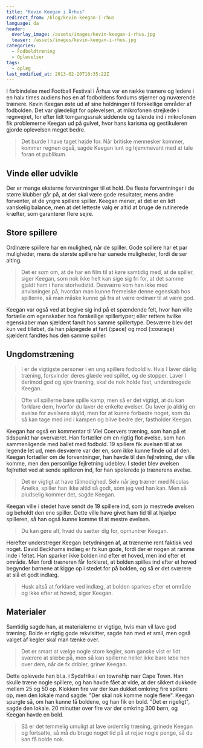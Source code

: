 ```yaml
---
title: "Kevin Keegan i Århus"
redirect_from: /blog/kevin-keegan-i-rhus
language: da
header:
  overlay_image: /assets/images/kevin-keegan-i-rhus.jpg
  teaser: /assets/images/kevin-keegan-i-rhus.jpg
categories:
  - Fodboldtræning
  - Oplevelser
tags:
  - oplæg
last_modified_at: 2013-02-20T10:35:22Z
---
```


I forbindelse med Football Festival i Århus var en række trænere og ledere i en halv times audiens hos en af fodboldens fordums stjerner og nuværende trænere. Kevin Keegan øste ud af sine holdninger til forskellige områder af fodbolden. Det var glædeligt for oplevelsen, at mikrofonen strejkede i regnvejret, for efter lidt tomgangssnak siddende og talende ind i mikrofonen fik problemerne Keegan ud på gulvet, hvor hans karisma og gestikuleren gjorde oplevelsen meget bedre.

> Det burde I have taget højde for. Når britiske mennesker kommer, kommer regnen også, sagde Keegan lunt og hjemmevant med at tale foran et publikum.

## Vinde eller udvikle

Der er mange eksterne forventninger til et hold. De fleste forventninger i de større klubber går på, at der skal være gode resultater, mens andre forventer, at de yngre spillere spiller. Keegan mener, at det er en lidt vanskelig balance, men at det letteste valg er altid at bruge de rutinerede kræfter, som garanterer flere sejre.

## Store spillere

Ordinære spillere har en mulighed, når de spiller. Gode spillere har et par muligheder, mens de største spillere har uanede muligheder, fordi de ser alting.

> Det er som om, at de har en film til at køre samtidig med, at de spiller, siger Keegan, som nok ikke helt kan sige sig fri for, at det samme gjaldt ham i hans storhedstid. Desværre kom han ikke med anvisninger på, hvordan man kunne fremelske denne egenskab hos spillerne, så man måske kunne gå fra at være ordinær til at være god.

Keegan var også ved at begive sig ind på et spændende felt, hvor han ville fortælle om egenskaber hos forskellige spillertyper; eller rettere hvilke egenskaber man sjældent fandt hos samme spillertype. Desværre blev det kun ved tilløbet, da han påpegede at fart (:pace) og mod (:courage) sjældent fandtes hos den samme spiller.

## Ungdomstræning

> I er de vigtigste personer i en ung spillers fodboldliv. Hvis I laver dårlig træning, forsvinder deres glæde ved spillet, og de stopper. Laver I derimod god og sjov træning, skal de nok holde fast, understregede Keegan.

> Ofte vil spillerne bare spille kamp, men så er det vigtigt, at du kan forklare dem, hvorfor du laver de enkelte øvelser. Du laver jo aldrig en øvelse for øvelsens skyld, men for at kunne forbedre noget, som du så kan tage med ind i kampen og blive bedre der, fastholder Keegan.

Keegan har også en kommentar til Viel Coervers træning, som han på et tidspunkt har overværet. Han fortæller om en rigtig flot øvelse, som han sammenligende med ballet med fodbold. 19 spillere fik øvelsen til at se legende let ud, men desværre var der en, som ikke kunne finde ud af den. Keegan fortæller om de forventninger, han havde til den fejlretning, der ville komme, men den personlige fejlretning udeblev. I stedet blev øvelsen fejlrettet ved at sende spilleren ind, for han spolerede jo trænerens øvelse.

> Det er vigtigt at have tålmodighed. Selv når jeg træner med Nicolas Anelka, spiller han ikke altid så godt, som jeg ved han kan. Men så pludselig kommer det, sagde Keegan.

Keegan ville i stedet have sendt de 19 spillere ind, som jo mestrede øvelsen og beholdt den ene spiller. Dette ville have givet ham tid til at hjælpe spilleren, så han også kunne komme til at mestre øvelsen.

> Du kan gøre alt, hvad du sætter dig for, opmuntrer Keegan.

Herefter understreger Keegan betydningen af, at trænerne rent faktisk ved noget. David Beckhams indlæg er fx kun gode, fordi der er nogen at ramme inde i feltet. Han sparker ikke bolden ind efter et hoved, men ind efter et område. Men fordi træneren får forklaret, at bolden spilles ind efter et hoved begynder børnene at kigge op i stedet for på bolden, og så er det sværere at slå et godt indlæg.

> Husk altså at forklare ved indlæg, at bolden sparkes efter et område og ikke efter et hoved, siger Keegan.

## Materialer

Samtidig sagde han, at materialerne er vigtige, hvis man vil lave god træning. Bolde er rigtig gode rekvisitter, sagde han med et smil, men også valget af kegler skal man tænke over.

> Det er smart at vælge nogle store kegler, som ganske vist er lidt sværere at slæbe på, men så kan spillerne heller ikke bare løbe hen over dem, når de fx dribler, griner Keegan.

Dette oplevede han bl.a. i Sydafrika i en township nær Cape Town. Han skulle træne nogle spillere, og han havde fået at vide, at der sikkert dukkede mellem 25 og 50 op. Klokken fire var der kun dukket omkring fire spillere op, men den lokale mand sagde: "Der skal nok komme nogle flere". Keegan spurgte så, om han kunne få boldene, og han fik en bold. "Det er rigeligt", sagde den lokale. 20 minutter over fire var der omkring 300 børn, og Keegan havde en bold.

> Så er det temmelig umuligt at lave ordentlig træning, grinede Keegan og fortsatte, så må du bruge noget tid på at rejse nogle penge, så du kan få bolde nok.
